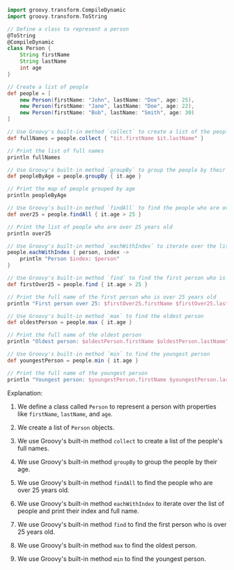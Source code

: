 ```groovy
import groovy.transform.CompileDynamic
import groovy.transform.ToString

// Define a class to represent a person
@ToString
@CompileDynamic
class Person {
    String firstName
    String lastName
    int age
}

// Create a list of people
def people = [
    new Person(firstName: "John", lastName: "Doe", age: 25),
    new Person(firstName: "Jane", lastName: "Doe", age: 22),
    new Person(firstName: "Bob", lastName: "Smith", age: 30)
]

// Use Groovy's built-in method `collect` to create a list of the people's full names
def fullNames = people.collect { "$it.firstName $it.lastName" }

// Print the list of full names
println fullNames

// Use Groovy's built-in method `groupBy` to group the people by their age
def peopleByAge = people.groupBy { it.age }

// Print the map of people grouped by age
println peopleByAge

// Use Groovy's built-in method `findAll` to find the people who are over 25 years old
def over25 = people.findAll { it.age > 25 }

// Print the list of people who are over 25 years old
println over25

// Use Groovy's built-in method `eachWithIndex` to iterate over the list of people and print their index and full name
people.eachWithIndex { person, index ->
    println "Person $index: $person"
}

// Use Groovy's built-in method `find` to find the first person who is over 25 years old
def firstOver25 = people.find { it.age > 25 }

// Print the full name of the first person who is over 25 years old
println "First person over 25: $firstOver25.firstName $firstOver25.lastName"

// Use Groovy's built-in method `max` to find the oldest person
def oldestPerson = people.max { it.age }

// Print the full name of the oldest person
println "Oldest person: $oldestPerson.firstName $oldestPerson.lastName"

// Use Groovy's built-in method `min` to find the youngest person
def youngestPerson = people.min { it.age }

// Print the full name of the youngest person
println "Youngest person: $youngestPerson.firstName $youngestPerson.lastName"
```

Explanation:

1. We define a class called `Person` to represent a person with properties like `firstName`, `lastName`, and `age`.

2. We create a list of `Person` objects.

3. We use Groovy's built-in method `collect` to create a list of the people's full names.

4. We use Groovy's built-in method `groupBy` to group the people by their age.

5. We use Groovy's built-in method `findAll` to find the people who are over 25 years old.

6. We use Groovy's built-in method `eachWithIndex` to iterate over the list of people and print their index and full name.

7. We use Groovy's built-in method `find` to find the first person who is over 25 years old.

8. We use Groovy's built-in method `max` to find the oldest person.

9. We use Groovy's built-in method `min` to find the youngest person.